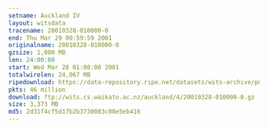 ```yaml
---
setname: Auckland IV
layout: witsdata
tracename: 20010328-010000-0
end: Thu Mar 29 00:59:59 2001
originalname: 20010328-010000-0
gzsize: 1,000 MB
len: 24:00:00
start: Wed Mar 28 01:00:00 2001
totalwirelen: 24,067 MB
ripedownload: https://data-repository.ripe.net/datasets/wits-archive/pma/long/auck/4//20010328-010000-0.gz
pkts: 46 million
download: ftp://wits.cs.waikato.ac.nz/auckland/4/20010328-010000-0.gz
size: 3,373 MB
md5: 2d31f4cf5d17b2b3730083c00e5eb416
---
```

